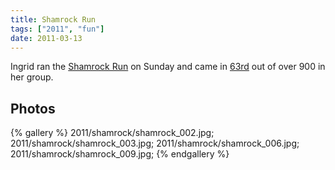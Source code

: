 ```yaml
---
title: Shamrock Run
tags: ["2011", "fun"]
date: 2011-03-13
---
```

Ingrid ran the <a href="http://shamrockrunportland.com/">Shamrock Run</a> on Sunday and came in <a href="http://www.accustatsportstiming.com/results3.asp?ei=79">63rd</a> out of over 900 in her group.

<h2>Photos</h2>
{% gallery %} 
2011/shamrock/shamrock_002.jpg;
2011/shamrock/shamrock_003.jpg;
2011/shamrock/shamrock_006.jpg;
2011/shamrock/shamrock_009.jpg;
{% endgallery %}
